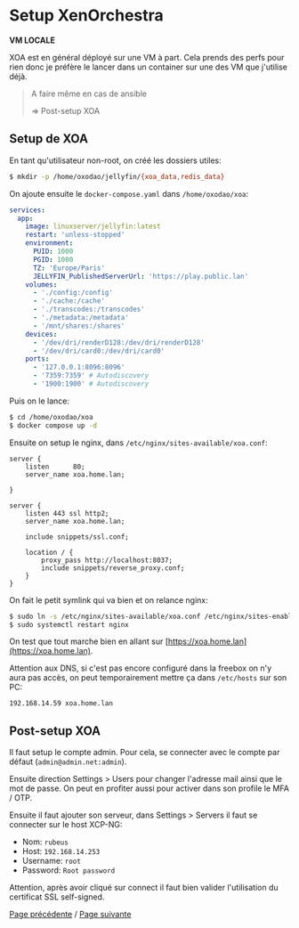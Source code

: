 # Setup XenOrchestra

**VM LOCALE**

XOA est en général déployé sur une VM à part. Cela prends des perfs pour rien donc je préfère le lancer dans un container sur une des VM que j'utilise déjà.

> A faire même en cas de ansible
>
> => Post-setup XOA

## Setup de XOA

En tant qu'utilisateur non-root, on créé les dossiers utiles:
```sh
$ mkdir -p /home/oxodao/jellyfin/{xoa_data,redis_data}
```

On ajoute ensuite le `docker-compose.yaml` dans `/home/oxodao/xoa`:
```yaml
services:
  app:
    image: linuxserver/jellyfin:latest
    restart: 'unless-stopped'
    environment:
      PUID: 1000
      PGID: 1000
      TZ: 'Europe/Paris'
      JELLYFIN_PublishedServerUrl: 'https://play.public.lan'
    volumes:
      - './config:/config'
      - './cache:/cache'
      - './transcodes:/transcodes'
      - './metadata:/metadata'
      - '/mnt/shares:/shares'
    devices:
      - '/dev/dri/renderD128:/dev/dri/renderD128'
      - '/dev/dri/card0:/dev/dri/card0'
    ports:
      - '127.0.0.1:8096:8096'
      - '7359:7359' # Autodiscovery
      - '1900:1900' # Autodiscovery
```

Puis on le lance:
```sh
$ cd /home/oxodao/xoa
$ docker compose up -d
```

Ensuite on setup le nginx, dans `/etc/nginx/sites-available/xoa.conf`:
```
server {
    listen      80;
    server_name xoa.home.lan;

}

server {
    listen 443 ssl http2;
    server_name xoa.home.lan;

    include snippets/ssl.conf;

    location / {
        proxy_pass http://localhost:8037;
        include snippets/reverse_proxy.conf;
    }
}
```

On fait le petit symlink qui va bien et on relance nginx:
```sh
$ sudo ln -s /etc/nginx/sites-available/xoa.conf /etc/nginx/sites-enabled/xoa.conf
$ sudo systemctl restart nginx
```

On test que tout marche bien en allant sur [https://xoa.home.lan](https://xoa.home.lan).

Attention aux DNS, si c'est pas encore configuré dans la freebox on n'y aura pas accès, on peut temporairement mettre ça dans `/etc/hosts` sur son PC:
```
192.168.14.59 xoa.home.lan
```

## Post-setup XOA

Il faut setup le compte admin. Pour cela, se connecter avec le compte par défaut (`admin@admin.net:admin`).

Ensuite direction Settings > Users pour changer l'adresse mail ainsi que le mot de passe. On peut en profiter aussi pour activer dans son profile le MFA / OTP.

Ensuite il faut ajouter son serveur, dans Settings > Servers il faut se connecter sur le host XCP-NG:

- Nom: `rubeus`
- Host: `192.168.14.253`
- Username: `root`
- Password: `Root password`

Attention, après avoir cliqué sur connect il faut bien valider l'utilisation du certificat SSL self-signed.

[Page précédente](setup_reverseproxy.md) / [Page suivante](setup_apprise.md)